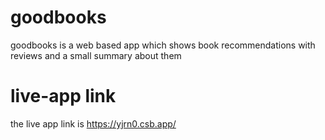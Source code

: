 # goodbooks
goodbooks is a web based app which shows book recommendations with reviews and a small summary about them

# live-app link
the live app link is https://yjrn0.csb.app/

